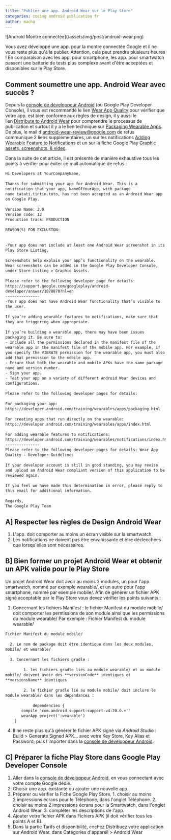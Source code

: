 ```yaml
---
title: "Publier une app. Android Wear sur le Play Store"
categories: coding android publication fr
author: macha
---
```


<div class="text-center lead" markdown="1">
  ![Android Montre connectée](/assets/img/post/android-wear.png)
</div>

Vous avez développé une app. pour la montre connectée Google et il ne vous reste
plus qu'à la publier. Attention, cela peut prendre plusieurs heures ! En
comparaison avec les app. pour smartphone, les app. pour smartwatch passent une
batterie de tests plus complexe avant d'être acceptées et disponibles sur le
Play Store.

## Comment soumettre une app. Android Wear avec succès ?

Depuis la [console de développeur Android](https://play.google.com/apps/publish/) (ou Google Play Developer Console), il vous est recommandé le lien [Wear App Quality](https://developer.android.com/distribute/essentials/quality/wear.html) pour vérifier que votre app. est bien conforme aux règles de design, il y aussi le lien [Distribute to Android Wear](https://developer.android.com/distribute/googleplay/wear.html) pour comprendre le processus de publication et surtout il y a le lien technique sur [Packaging Wearable Apps](https://developer.android.com/training/wearables/apps/packaging.html). De plus, le mail d'android-wear-review@google.com de refus communique 2 liens supplémentaires, un sur les notifications [Adding Wearable Feature to Notifications](https://developer.android.com/training/wearables/notifications/index.html) et un sur la fiche Google Play [Graphic assets, screenshots, & video](https://support.google.com/googleplay/android-developer/answer/1078870?hl=en).

Dans la suite de cet article, il est présenté de manière exhaustive tous les points à vérifier pour éviter ce mail automatique de refus :


    Hi Developers at YourCompanyName,

    Thanks for submitting your app for Android Wear. This is a notification that your app, NameOfYourApp, with package name tatati.tintin.toto, has not been accepted as an Android Wear app on Google Play.

    Version Name: 2.0
    Version code: 12
    Production track: PRODUCTION

    REASON(S) FOR EXCLUSION:


    -Your app does not include at least one Android Wear screenshot in its Play Store Listing.

    Screenshots help explain your app’s functionality on the wearable. Wear screenshots can be added in the Google Play Developer Console, under Store Listing > Graphic Assets.

    Please refer to the following developer page for details:
    https://support.google.com/googleplay/android-developer/answer/1078870?hl=en
    ---------------
    -Your app does not have Android Wear functionality that’s visible to the user.

    If you’re adding wearable features to notifications, make sure that they are triggering when appropriate.

    If you’re building a wearable app, there may have been issues packaging it. Be sure to:
    - Include all the permissions declared in the manifest file of the wearable app in the manifest file of the mobile app. For example, if you specify the VIBRATE permission for the wearable app, you must also add that permission to the mobile app.
    - Ensure that both the wearable and mobile APKs have the same package name and version number.
    - Sign your app.
    - Test your app on a variety of different Android Wear devices and configurations.

    Please refer to the following developer pages for details:

    For packaging your app:
    https://developer.android.com/training/wearables/apps/packaging.html

    For creating apps that run directly on the wearable:
    https://developer.android.com/training/wearables/apps/index.html

    For adding wearable features to notifications:
    https://developer.android.com/training/wearables/notifications/index.html
    ---------------
    Please refer to the following developer pages for details: Wear App Quality - Developer Guidelines

    If your developer account is still in good standing, you may revise and upload an Android Wear compliant version of this application to be reviewed again.

    If you feel we have made this determination in error, please reply to this email for additional information.

    Regards,
    The Google Play Team

## A] Respecter les règles de Design Android Wear

  1. L'app. doit comporter au moins un écran visible sur la smartwatch.
  2. Les notifications ne doivent pas être envahissante et être déclenchées que lorsqu'elles sont nécessaires.

## B] Bien former un projet Android Wear et obtenir un APK valide pour le Play Store

Un projet Android Wear doit avoir au moins 2 modules, un pour l'app. smartwatch, nommé par exemple wearable/, et un autre pour l'app smartphone, nommé par exemple mobile/. Afin de générer un fichier APK signé acceptable par le Play Store vous devez vérifier les points suivants :

  1. Concernant les fichiers Manifest : le fichier Manifest du module mobile/ doit comporter les permissions de son module ainsi que les permissions du module wearable/ Par exemple : Fichier Manifest du module wearable/

    Fichier Manifest du module mobile/

      2. Le nom de package doit être identique dans les deux modules, mobile/ et wearable/

      3. Concernant les fichiers gradle :

            1. les fichiers gradle liés au module wearable/ et au module mobile/ doivent avoir des **versionCode** identiques et **versionsName** identiques

            2. le fichier gradle lié au module mobile/ doit inclure le module wearable/ dans les dépendances :

                dependencies {
           compile 'com.android.support:support-v4:20.0.+''
           wearApp project(':wearable')
        }

  4. Il ne reste plus qu'à générer le fichier APK signé via _Android Studio_ : Build > Generate Signed APK... avec votre Key Store, Key Alias et Password; puis l'importer dans la [console de développeur Android](https://play.google.com/apps/publish/).

## C] Préparer la fiche Play Store dans Google Play Developer Console

  1. Aller dans la [console de développeur Android](https://play.google.com/apps/publish/), en vous connectant avec votre compte Google dédié.
  2. Choisir une app. existante ou ajouter une nouvelle app.
  3. Préparer ou vérifier la Fiche Google Play Store.
    1. choisir au moins 2 impressions écrans pour le Téléphone, dans l'onglet Téléphone.
    2. choisir au moins 2 impressions écrans pour la Smartwatch, dans l'onglet Android Wear.
    3. compléter les descriptions de l'app.
  4. Ajouter votre fichier APK dans Fichiers APK (il doit vérifier tous les points A et B).
  5. Dans la partie Tarifs et disponibilité, cochez Distribuez votre application sur Android Wear. dans Catégories d'appareil > Android Wear
